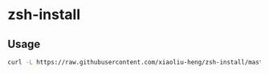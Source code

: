 # zsh-install

## Usage

```sh
curl -L https://raw.githubusercontent.com/xiaoliu-heng/zsh-install/master/zsh-install.sh | bash
```
